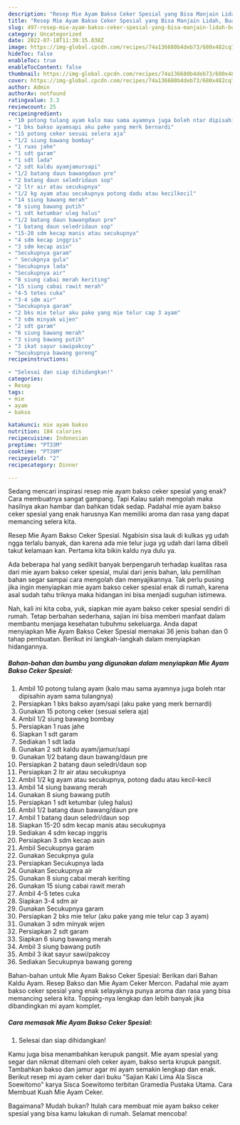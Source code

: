 ```yaml
---
description: "Resep Mie Ayam Bakso Ceker Spesial yang Bisa Manjain Lidah, Buat Buka Puasa Lezat Sekali"
title: "Resep Mie Ayam Bakso Ceker Spesial yang Bisa Manjain Lidah, Buat Buka Puasa Lezat Sekali"
slug: 497-resep-mie-ayam-bakso-ceker-spesial-yang-bisa-manjain-lidah-buat-buka-puasa-lezat-sekali
category: Uncategorized
date: 2022-07-18T11:39:15.038Z
image: https://img-global.cpcdn.com/recipes/74a136680b4deb73/680x482cq70/mie-ayam-bakso-ceker-spesial-foto-resep-utama.jpg
hideToc: false
enableToc: true
enableTocContent: false
thumbnail: https://img-global.cpcdn.com/recipes/74a136680b4deb73/680x482cq70/mie-ayam-bakso-ceker-spesial-foto-resep-utama.jpg
cover: https://img-global.cpcdn.com/recipes/74a136680b4deb73/680x482cq70/mie-ayam-bakso-ceker-spesial-foto-resep-utama.jpg
author: Admin
authorAv: notfound
ratingvalue: 3.3
reviewcount: 25
recipeingredient:
- "10 potong tulang ayam kalo mau sama ayamnya juga boleh ntar dipisahin ayam sama tulangnya"
- "1 bks bakso ayamsapi aku pake yang merk bernardi"
- "15 potong ceker sesuai selera aja"
- "1/2 siung bawang bombay"
- "1 ruas jahe"
- "1 sdt garam"
- "1 sdt lada"
- "2 sdt kaldu ayamjamursapi"
- "1/2 batang daun bawangdaun pre"
- "2 batang daun seledridaun sop"
- "2 ltr air atau secukupnya"
- "1/2 kg ayam atau secukupnya potong dadu atau kecilkecil"
- "14 siung bawang merah"
- "8 siung bawang putih"
- "1 sdt ketumbar uleg halus"
- "1/2 batang daun bawangdaun pre"
- "1 batang daun seledridaun sop"
- "15-20 sdm kecap manis atau secukupnya"
- "4 sdm kecap inggris"
- "3 sdm kecap asin"
- "Secukupnya garam"
- " Secukpnya gula"
- "Secukupnya lada"
- "Secukupnya air"
- "8 siung cabai merah keriting"
- "15 siung cabai rawit merah"
- "4-5 tetes cuka"
- "3-4 sdm air"
- "Secukupnya garam"
- "2 bks mie telur aku pake yang mie telur cap 3 ayam"
- "3 sdm minyak wijen"
- "2 sdt garam"
- "6 siung bawang merah"
- "3 siung bawang putih"
- "3 ikat sayur sawipakcoy"
- "Secukupnya bawang goreng"
recipeinstructions:

- "Selesai dan siap dihidangkan!"
categories:
- Resep
tags:
- mie
- ayam
- bakso

katakunci: mie ayam bakso 
nutrition: 184 calories
recipecuisine: Indonesian
preptime: "PT33M"
cooktime: "PT38M"
recipeyield: "2"
recipecategory: Dinner

---
```



Sedang mencari inspirasi resep mie ayam bakso ceker spesial yang enak? Cara membuatnya sangat gampang. Tapi Kalau salah mengolah maka hasilnya akan hambar dan bahkan tidak sedap. Padahal mie ayam bakso ceker spesial yang enak harusnya Kan memiliki aroma dan rasa yang dapat memancing selera kita.


Resep Mie Ayam Bakso Ceker Spesial. Ngabisin sisa lauk di kulkas yg udah ngga terlalu banyak, dan karena ada mie telur juga yg udah dari lama dibeli takut kelamaan kan. Pertama kita bikin kaldu nya dulu ya.

Ada beberapa hal yang sedikit banyak berpengaruh terhadap kualitas rasa dari mie ayam bakso ceker spesial, mulai dari jenis bahan, lalu pemilihan bahan segar sampai cara mengolah dan menyajikannya. Tak perlu pusing jika ingin menyiapkan mie ayam bakso ceker spesial enak di rumah, karena asal sudah tahu triknya maka hidangan ini bisa menjadi suguhan istimewa.


Nah, kali ini kita coba, yuk, siapkan mie ayam bakso ceker spesial sendiri di rumah. Tetap berbahan sederhana, sajian ini bisa memberi manfaat dalam membantu menjaga kesehatan tubuhmu sekeluarga. Anda dapat menyiapkan Mie Ayam Bakso Ceker Spesial memakai 36 jenis bahan dan 0 tahap pembuatan. Berikut ini langkah-langkah dalam menyiapkan hidangannya.

<!--inarticleads1-->

##### Bahan-bahan dan bumbu yang digunakan dalam menyiapkan Mie Ayam Bakso Ceker Spesial:

1. Ambil 10 potong tulang ayam (kalo mau sama ayamnya juga boleh ntar dipisahin ayam sama tulangnya)
1. Persiapkan 1 bks bakso ayam/sapi (aku pake yang merk bernardi)
1. Gunakan 15 potong ceker (sesuai selera aja)
1. Ambil 1/2 siung bawang bombay
1. Persiapkan 1 ruas jahe
1. Siapkan 1 sdt garam
1. Sediakan 1 sdt lada
1. Gunakan 2 sdt kaldu ayam/jamur/sapi
1. Gunakan 1/2 batang daun bawang/daun pre
1. Persiapkan 2 batang daun seledri/daun sop
1. Persiapkan 2 ltr air atau secukupnya
1. Ambil 1/2 kg ayam atau secukupnya, potong dadu atau kecil-kecil
1. Ambil 14 siung bawang merah
1. Gunakan 8 siung bawang putih
1. Persiapkan 1 sdt ketumbar (uleg halus)
1. Ambil 1/2 batang daun bawang/daun pre
1. Ambil 1 batang daun seledri/daun sop
1. Siapkan 15-20 sdm kecap manis atau secukupnya
1. Sediakan 4 sdm kecap inggris
1. Persiapkan 3 sdm kecap asin
1. Ambil Secukupnya garam
1. Gunakan  Secukpnya gula
1. Persiapkan Secukupnya lada
1. Gunakan Secukupnya air
1. Gunakan 8 siung cabai merah keriting
1. Gunakan 15 siung cabai rawit merah
1. Ambil 4-5 tetes cuka
1. Siapkan 3-4 sdm air
1. Gunakan Secukupnya garam
1. Persiapkan 2 bks mie telur (aku pake yang mie telur cap 3 ayam)
1. Gunakan 3 sdm minyak wijen
1. Persiapkan 2 sdt garam
1. Siapkan 6 siung bawang merah
1. Ambil 3 siung bawang putih
1. Ambil 3 ikat sayur sawi/pakcoy
1. Sediakan Secukupnya bawang goreng


Bahan-bahan untuk Mie Ayam Bakso Ceker Spesial: Berikan dari Bahan Kaldu Ayam. Resep Bakso dan Mie Ayam Ceker Mercon. Padahal mie ayam bakso ceker spesial yang enak selayaknya punya aroma dan rasa yang bisa memancing selera kita. Topping-nya lengkap dan lebih banyak jika dibandingkan mi ayam komplet. 

<!--inarticleads2-->

##### Cara memasak Mie Ayam Bakso Ceker Spesial:


1. Selesai dan siap dihidangkan!

Kamu juga bisa menambahkan kerupuk pangsit. Mie ayam spesial yang segar dan nikmat ditemani oleh ceker ayam, bakso serta krupuk pangsit. Tambahkan bakso dan jamur agar mi ayam semakin lengkap dan enak. Berikut resep mi ayam ceker dari buku &#34;Sajian Kaki Lima Ala Sisca Soewitomo&#34; karya Sisca Soewitomo terbitan Gramedia Pustaka Utama. Cara Membuat Kuah Mie Ayam Ceker. 

Bagaimana? Mudah bukan? Itulah cara membuat mie ayam bakso ceker spesial yang bisa kamu lakukan di rumah. Selamat mencoba!
